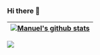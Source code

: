 ### Hi there 👋

| <a href="https://github.com/anuraghazra/github-readme-stats"><img align="center" src="https://github-readme-stats.vercel.app/api?username=manuelmartin-developer&show_icons=true&include_all_commits=true&theme=buefy&hide_border=true" alt="Manuel's github stats" /></a> |
| -------------------------------------------------------------------------------------------------------------------------------------------------------------------------------------------------------------------------------------------------------------------------- |

![](https://komarev.com/ghpvc/?username=manuelmartin-developer)

<!--
**manuelmartin-developer/manuelmartin-developer** is a ✨ _special_ ✨ repository because its `README.md` (this file) appears on your GitHub profile.

Here are some ideas to get you started:

- 🔭 I’m currently working on ...
- 🌱 I’m currently learning ...
- 👯 I’m looking to collaborate on ...
- 🤔 I’m looking for help with ...
- 💬 Ask me about ...
- 📫 How to reach me: ...
- 😄 Pronouns: ...
- ⚡ Fun fact: ...
-->
